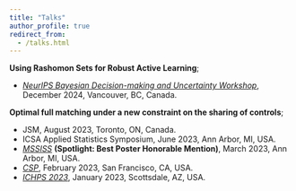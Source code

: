 ```yaml
---
title: "Talks"
author_profile: true
redirect_from:
  - /talks.html
---
```


<!-- Leave two spaces at the end -->

**Using Rashomon Sets for Robust Active Learning**;
* [*NeurIPS Bayesian Decision-making and Uncertainty Workshop*](https://openreview.net/forum?id=1d2tQi9keK), December 2024, Vancouver, BC, Canada.

**Optimal full matching under a new constraint on the sharing of controls**;
* JSM, August 2023, Toronto, ON, Canada.  
* ICSA Applied Statistics Symposium, June 2023, Ann Arbor, MI, USA.  
* [*MSSISS*](https://sites.lsa.umich.edu/mssiss/past/mssiss-2023/) **(Spotlight: Best Poster Honorable Mention)**, March 2023, Ann Arbor, MI, USA.  
* [*CSP*](https://ww3.aievolution.com/AMSTATevents/Events/viewEv?ev=1728), February 2023, San Francisco, CA, USA.  
* [*ICHPS 2023*](https://www.google.com/url?q=https://ww3.aievolution.com/AMSTATevents/Events/viewEv?ev%3D1566&sa=D&source=docs&ust=1729637621157381&usg=AOvVaw1vByLH98xlUuji9WfPXt4j), January 2023, Scottsdale, AZ, USA.  

